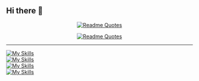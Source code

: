 ## Hi there 👋

<div align="center">

[![Readme Quotes](https://quotes-github-readme.vercel.app/api?type=horizontal&theme=algolia&quote=Morning%20without%20coding%20%26%20coffee%20is%20a%20dwindled%20Dawn.%0A沒有程式與咖啡的清晨，如同黯淡的黎明)](https://github.com/piyushsuthar/github-readme-quotes)

  
[![Readme Quotes](https://quotes-github-readme.vercel.app/api?type=horizontal&theme=algolia&quote=Morning%20without%20coding%20is%20a%20dwindled%20Dawn)](https://github.com/piyushsuthar/github-readme-quotes)
  
</div>

***
[![My Skills](https://skillicons.dev/icons?i=js,html,css,jquery,py,mysql)](https://skillicons.dev) </br>
[![My Skills](https://skillicons.dev/icons?i=flask,django)](https://skillicons.dev) </br>
[![My Skills](https://skillicons.dev/icons?i=linux,ubuntu,raspberrypi)](https://skillicons.dev) </br>
[![My Skills](https://skillicons.dev/icons?i=git,github,md,notion,vscode,replit,stackoverflow,npm,yarn)](https://skillicons.dev)


<!--
**hsilan-sui/hsilan-sui** is a ✨ _special_ ✨ repository because its `README.md` (this file) appears on your GitHub profile.

Here are some ideas to get you started:

- 🔭 I’m currently working on ...
- 🌱 I’m currently learning ...
- 👯 I’m looking to collaborate on ...
- 🤔 I’m looking for help with ...
- 💬 Ask me about ...
- 📫 How to reach me: ...
- 😄 Pronouns: ...
- ⚡ Fun fact: ...
-->
